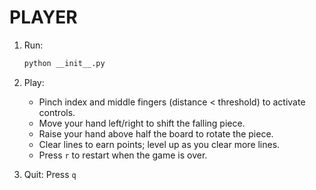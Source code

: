 # PLAYER

1. Run:
   ```bash
   python __init__.py
   ```

2. Play:
   - Pinch index and middle fingers (distance < threshold) to activate controls.
   - Move your hand left/right to shift the falling piece.
   - Raise your hand above half the board to rotate the piece.
   - Clear lines to earn points; level up as you clear more lines.
   - Press `r` to restart when the game is over.

3. Quit: Press `q` 